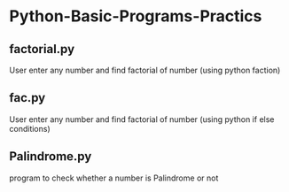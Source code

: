 # Python-Basic-Programs-Practics

## factorial.py 

User enter any number and find factorial of number (using python faction)

## fac.py

User enter any number and find factorial of number (using python if else conditions)

## Palindrome.py

program to check whether a number is Palindrome or not

